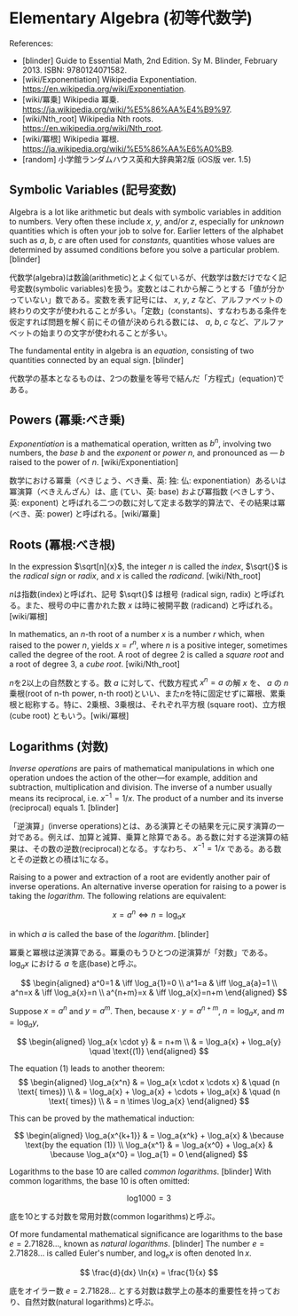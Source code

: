 # Elementary Algebra (初等代数学)

References:

- [blinder] Guide to Essential Math, 2nd Edition. Sy M. Blinder, February 2013. ISBN: 9780124071582.
- [wiki/Exponentiation] Wikipedia Exponentiation. https://en.wikipedia.org/wiki/Exponentiation.
- [wiki/冪乗] Wikipedia 冪乗. https://ja.wikipedia.org/wiki/%E5%86%AA%E4%B9%97.
- [wiki/Nth_root] Wikipedia Nth roots. https://en.wikipedia.org/wiki/Nth_root.
- [wiki/冪根] Wikipedia 冪根. https://ja.wikipedia.org/wiki/%E5%86%AA%E6%A0%B9.
- [random] 小学館ランダムハウス英和大辞典第2版 (iOS版 ver. 1.5)

## Symbolic Variables (記号変数)

Algebra is a lot like arithmetic but deals with symbolic variables in addition to numbers. Very often these include $x$, $y$, and/or $z$, especially for *unknown* quantities which is often your job to solve for. Earlier letters of the alphabet such as $a$, $b$, $c$ are often used for *constants*, quantities whose values are determined by assumed conditions before you solve a particular problem. [blinder]

代数学(algebra)は数論(arithmetic)とよく似ているが、代数学は数だけでなく記号変数(symbolic variables)を扱う。変数とはこれから解こうとする「値が分かっていない」数である。変数を表す記号には、 $x$, $y$, $z$ など、アルファベットの終わりの文字が使われることが多い。「定数」(constants)、すなわちある条件を仮定すれば問題を解く前にその値が決められる数には、 $a$, $b$, $c$ など、アルファベットの始まりの文字が使われることが多い。

The fundamental entity in algebra is an *equation*, consisting of two quantities connected by an equal sign. [blinder]

代数学の基本となるものは、2つの数量を等号で結んだ「方程式」(equation)である。

## Powers (冪乗:べき乗)

*Exponentiation* is a mathematical operation, written as $b^n$, involving two numbers, the *base* $b$ and the *exponent* or *power* $n$, and pronounced as &mdash; $b$ raised to the power of $n$. [wiki/Exponentiation]

数学における冪乗（べきじょう、べき乗、英: 独: 仏: exponentiation）あるいは冪演算（べきえんざん）は、底 (てい、英: base) および冪指数 (べきしすう、英: exponent) と呼ばれる二つの数に対して定まる数学的算法で、その結果は冪 (べき、英: power) と呼ばれる。[wiki/冪乗]

## Roots (冪根:べき根)

In the expression $\sqrt[n]{x}$, the integer $n$ is called the *index*, $\sqrt{}$ is the *radical sign* or *radix*, and $x$ is called the *radicand*. [wiki/Nth_root]

$n$は指数(index)と呼ばれ、記号 $\sqrt{}$ は根号 (radical sign, radix) と呼ばれる。また、根号の中に書かれた数 $x$ は時に被開平数 (radicand) と呼ばれる。[wiki/冪根]

In mathematics, an $n$-th root of a number $x$ is a number $r$ which, when raised to the power $n$, yields $x=r^n$, where $n$ is a positive integer, sometimes called the degree of the root. A root of degree 2 is called a *square root* and a root of degree 3, a *cube root*. [wiki/Nth_root]

$n$を2以上の自然数とする。数 $a$ に対して、代数方程式 $x^n=a$ の解 $x$ を、 $a$ の $n$ 乗根(root of n-th power, n-th root)といい、また$n$を特に固定せずに冪根、累乗根と総称する。特に、2乗根、3乗根は、それぞれ平方根 (square root)、立方根 (cube root) ともいう。[wiki/冪根]

## Logarithms (対数)

*Inverse operations* are pairs of mathematical manipulations in which one operation undoes the action of the other—for example, addition and subtraction, multiplication and division. The inverse of a number usually means its reciprocal, i.e. $x^{-1}=1/x$. The product of a number and its inverse (reciprocal) equals 1. [blinder]

「逆演算」(inverse operations)とは、ある演算とその結果を元に戻す演算の一対である。例えば、加算と減算、乗算と除算である。ある数に対する逆演算の結果は、その数の逆数(reciprocal)となる。すなわち、 $x^{-1}=1/x$ である。ある数とその逆数との積は1になる。

Raising to a power and extraction of a root are evidently another pair of inverse operations. An alternative inverse operation for raising to a power is taking the *logarithm*. The following relations are equivalent:

$$x=a^n \iff n=\log_a{x}$$

in which $a$ is called the base of the *logarithm*. [blinder]

冪乗と冪根は逆演算である。冪乗のもうひとつの逆演算が「対数」である。 $\log_a{x}$ における $a$ を底(base)と呼ぶ。

$$
\begin{aligned}
a^0=1 & \iff \log_a{1}=0 \\
a^1=a & \iff \log_a{a}=1 \\
a^n=x & \iff \log_a{x}=n \\
a^{n+m}=x & \iff \log_a{x}=n+m
\end{aligned}
$$

Suppose $x=a^n$ and $y=a^m$. Then, because $x \cdot y = a^{n+m}$, $n=\log_a{x}$, and $m=\log_a{y}$,

$$
\begin{aligned}
\log_a{x \cdot y} & = n+m \\
& = \log_a{x} + \log_a{y} \quad \text{(1)}
\end{aligned}
$$

The equation (1) leads to another theorem:
$$
\begin{aligned}
\log_a{x^n} & = \log_a{x \cdot x \cdots x} & \quad (n \text{ times}) \\
& = \log_a{x} + \log_a{x} + \cdots + \log_a{x} & \quad (n \text{ times}) \\
& = n \times \log_a{x}
\end{aligned}
$$

This can be proved by the mathematical induction:

$$
\begin{aligned}
\log_a{x^{k+1}} & = \log_a{x^k} + \log_a{x} & \because \text{by the equation (1)} \\
\log_a{x^1} & = \log_a{x^0} + \log_a{x} & \because \log_a{x^0} = \log_a{1} = 0
\end{aligned}
$$

Logarithms to the base 10 are called *common logarithms*. [blinder]
With common logarithms, the base 10 is often omitted:

$$
\log_{}{1000} = 3
$$

底を10とする対数を常用対数(common logarithms)と呼ぶ。

Of more fundamental mathematical significance are logarithms to the base $e=2.71828\ldots$, known as *natural logarithms*. [blinder] 
The number $e=2.71828\ldots$ is called Euler's number, and $\log_e{x}$ is often denoted $\ln{x}$.

$$
\frac{d}{dx} \ln{x} = \frac{1}{x}
$$

底をオイラー数 $e=2.71828\ldots$ とする対数は数学上の基本的重要性を持っており、自然対数(natural logarithms)と呼ぶ。
